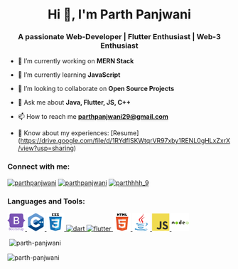 <h1 align="center">Hi 👋, I'm Parth Panjwani</h1>
<h3 align="center">A passionate Web-Developer | Flutter Enthusiast | Web-3 Enthusiast</h3>

- 🔭 I’m currently working on **MERN Stack**

- 🌱 I’m currently learning **JavaScript**

- 👯 I’m looking to collaborate on **Open Source Projects**

- 💬 Ask me about **Java, Flutter, JS, C++**

- 📫 How to reach me **parthpanjwani29@gmail.com**

- 📄 Know about my experiences: [Resume] (https://drive.google.com/file/d/1RYdfISKWtqrVR97xby1RENL0gHLxZxrX/view?usp=sharing)

<h3 align="left">Connect with me:</h3>
<p align="left">
<a href="https://twitter.com/parthpanjwani" target="blank"><img align="center" src="https://raw.githubusercontent.com/rahuldkjain/github-profile-readme-generator/master/src/images/icons/Social/twitter.svg" alt="parthpanjwani" height="30" width="40" /></a>
<a href="https://linkedin.com/in/parthpanjwani" target="blank"><img align="center" src="https://raw.githubusercontent.com/rahuldkjain/github-profile-readme-generator/master/src/images/icons/Social/linked-in-alt.svg" alt="parthpanjwani" height="30" width="40" /></a>
<a href="https://instagram.com/parthhhh_9" target="blank"><img align="center" src="https://raw.githubusercontent.com/rahuldkjain/github-profile-readme-generator/master/src/images/icons/Social/instagram.svg" alt="parthhhh_9" height="30" width="40" /></a>
</p>

<h3 align="left">Languages and Tools:</h3>
<p align="left"> <a href="https://getbootstrap.com" target="_blank" rel="noreferrer"> <img src="https://raw.githubusercontent.com/devicons/devicon/master/icons/bootstrap/bootstrap-plain-wordmark.svg" alt="bootstrap" width="40" height="40"/> </a> <a href="https://www.w3schools.com/cpp/" target="_blank" rel="noreferrer"> <img src="https://raw.githubusercontent.com/devicons/devicon/master/icons/cplusplus/cplusplus-original.svg" alt="cplusplus" width="40" height="40"/> </a> <a href="https://www.w3schools.com/css/" target="_blank" rel="noreferrer"> <img src="https://raw.githubusercontent.com/devicons/devicon/master/icons/css3/css3-original-wordmark.svg" alt="css3" width="40" height="40"/> </a> <a href="https://dart.dev" target="_blank" rel="noreferrer"> <img src="https://www.vectorlogo.zone/logos/dartlang/dartlang-icon.svg" alt="dart" width="40" height="40"/> </a> <a href="https://flutter.dev" target="_blank" rel="noreferrer"> <img src="https://www.vectorlogo.zone/logos/flutterio/flutterio-icon.svg" alt="flutter" width="40" height="40"/> </a> <a href="https://www.w3.org/html/" target="_blank" rel="noreferrer"> <img src="https://raw.githubusercontent.com/devicons/devicon/master/icons/html5/html5-original-wordmark.svg" alt="html5" width="40" height="40"/> </a> <a href="https://www.java.com" target="_blank" rel="noreferrer"> <img src="https://raw.githubusercontent.com/devicons/devicon/master/icons/java/java-original.svg" alt="java" width="40" height="40"/> </a> <a href="https://developer.mozilla.org/en-US/docs/Web/JavaScript" target="_blank" rel="noreferrer"> <img src="https://raw.githubusercontent.com/devicons/devicon/master/icons/javascript/javascript-original.svg" alt="javascript" width="40" height="40"/> </a> <a href="https://nodejs.org" target="_blank" rel="noreferrer"> <img src="https://raw.githubusercontent.com/devicons/devicon/master/icons/nodejs/nodejs-original-wordmark.svg" alt="nodejs" width="40" height="40"/> </a> </p>

<p>&nbsp;<img align="center" src="https://github-readme-stats.vercel.app/api?username=parth-panjwani&show_icons=true&locale=en" alt="parth-panjwani" /></p>

<p><img align="center" src="https://github-readme-streak-stats.herokuapp.com/?user=parth-panjwani&" alt="parth-panjwani" /></p>
